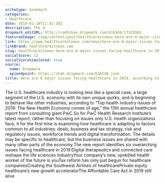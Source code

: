 ```yaml
---
archetype: bookmark
categories:
- Healthcare
date: 2019-01-18T11:42:20Z
description: The U.
dropmark.editURL: http://radhikan.dropmark.com/616548/17329102
featuredImage: /img/content/post/healthcareitnews-here-are-6-major-issues-facing-healthcare-in-2019-according-to-pwc.JPG
link: https://www.healthcareitnews.com/news/here-are-6-major-issues-facing-healthcare-2019-according-pwc
linkBrand: healthcareitnews.com
slug: healthcareitnews-here-are-6-major-issues-facing-healthcare-in-2019-according-to-pwc
socialScore: 12
socialScoreSimulated: true
source:
  name: Dropmark
  apiendpoint: https://shah.dropmark.com/616548.json
title: Here are 6 major issues facing healthcare in 2019, according to PwC
---
```

The U.S. healthcare industry is looking less like a special case, a large segment of the U.S. economy with its own unique quirks, and is beginning to behave like other industries, according to “Top health industry issues of 2019: The New Health Economy comes of age,” the 13th annual healthcare report from consulting giant PwC.So for PwC Health Research Institute’s latest report, rather than focusing on issues only U.S. health organizations face, it for the first time is examining how healthcare is adapting to factors common to all industries: deals, business and tax strategy, risk and regulatory issues, workforce trends and digital transformation. The details may be specific to healthcare, but the business issues are shared with many other parts of the economy.The new report identifies six overarching issues facing healthcare in 2019:Digital therapeutics and connected care reshape the life sciences industryYour company’s new, upskilled health worker of the future is youTax reform has only just begun for healthcare companiesCreating the Southwest Airlines of healthcarePrivate equity healthcare’s new growth acceleratorThe Affordable Care Act in 2019 still alive


